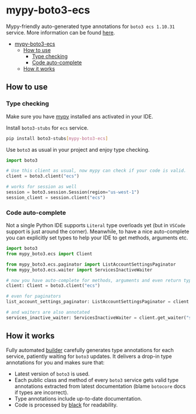 # mypy-boto3-ecs

Mypy-friendly auto-generated type annotations for `boto3 ecs 1.10.31` service.
More information can be found [here](https://github.com/vemel/mypy_boto3).

- [mypy-boto3-ecs](#mypy-boto3-ecs)
  - [How to use](#how-to-use)
    - [Type checking](#type-checking)
    - [Code auto-complete](#code-auto-complete)
  - [How it works](#how-it-works)

## How to use

### Type checking

Make sure you have [mypy](https://github.com/python/mypy) installed ans activated in your IDE.

Install `boto3-stubs` for `ecs` service.

```bash
pip install boto3-stubs[mypy-boto3-ecs]
```

Use `boto3` as usual in your project and enjoy type checking.

```python
import boto3

# Use this client as usual, now mypy can check if your code is valid.
client = boto3.client("ecs")

# works for session as well
session = boto3.session.Session(region="us-west-1")
session_client = session.client("ecs")

```

### Code auto-complete

Not a single Python IDE supports `Literal` type overloads yet (but in `VSCode` support is just around the corner).
Meanwhile, to have a nice auto-complete you can explicitly set types to help your IDE to get methods, arguments etc.

```python
import boto3
from mypy_boto3.ecs import Client

from mypy_boto3.ecs.paginator import ListAccountSettingsPaginator
from mypy_boto3.ecs.waiter import ServicesInactiveWaiter

# now you have auto-complete for methods, arguments and even return types
client: Client = boto3.client("ecs")

# even for paginators
list_account_settings_paginator: ListAccountSettingsPaginator = client.get_paginator("list_account_settings")

# and waiters are also annotated
services_inactive_waiter: ServicesInactiveWaiter = client.get_waiter("services_inactive")
```

## How it works

Fully automated [builder](https://github.com/vemel/mypy_boto3) carefully generates
type annotations for each service, patiently waiting for `boto3` updates. It delivers
a drop-in type annotations for you and makes sure that:

- Latest version of `boto3` is used.
- Each public class and method of every `boto3` service gets valid type annotations
  extracted from latest documentation (blame `botocore` docs if types are incorrect).
- Type annotations include up-to-date documentation.
- Code is processed by [black](https://github.com/psf/black) for readability.